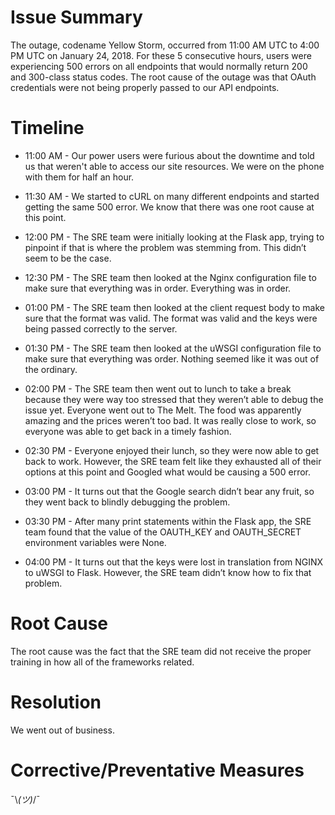 # Issue Summary

The outage, codename Yellow Storm, occurred from 11:00 AM UTC to 4:00 PM UTC on January 24, 2018. For these 5 consecutive hours, users were experiencing 500 errors on all endpoints that would normally return 200 and 300-class status codes. The root cause of the outage was that OAuth credentials were not being properly passed to our API endpoints.

# Timeline

* 11:00 AM - Our power users were furious about the downtime and told us that weren't able to access our site resources. We were on the phone with them for half an hour.
* 11:30 AM - We started to cURL on many different endpoints and started getting the same 500 error. We know that there was one root cause at this point.
* 12:00 PM - The SRE team were initially looking at the Flask app, trying to pinpoint if that is where the problem was stemming from. This didn’t seem to be the case.
* 12:30 PM - The SRE team then looked at the Nginx configuration file to make sure that everything was in order. Everything was in order.
* 01:00 PM - The SRE team then looked at the client request body to make sure that the format was valid. The format was valid and the keys were being passed correctly to the server.
* 01:30 PM - The SRE team then looked at the uWSGI configuration file to make sure that everything was order. Nothing seemed like it was out of the ordinary.
* 02:00 PM - The SRE team then went out to lunch to take a break because they were way too stressed that they weren’t able to debug the issue yet. Everyone went out to The Melt. The food was apparently amazing and the prices weren’t too bad. It was really close to work, so everyone was able to get back in a timely fashion.

* 02:30 PM - Everyone enjoyed their lunch, so they were now able to get back to work. However, the SRE team felt like they exhausted all of their options at this point and Googled what would be causing a 500 error.
* 03:00 PM - It turns out that the Google search didn’t bear any fruit, so they went back to blindly debugging the problem.
* 03:30 PM - After many print statements within the Flask app, the SRE team found that the value of the OAUTH_KEY and OAUTH_SECRET environment variables were None.
* 04:00 PM - It turns out that the keys were lost in translation from NGINX to uWSGI to Flask. However, the SRE team didn’t know how to fix that problem.

# Root Cause

The root cause was the fact that the SRE team did not receive the proper training in how all of the frameworks related.

# Resolution

We went out of business.

# Corrective/Preventative Measures

¯\\_(ツ)_/¯
